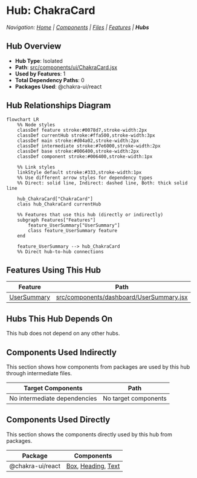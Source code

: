 # Hub: ChakraCard

*Navigation: [Home](../index.md) | [Components](../components.md) | [Files](../files.md) | [Features](../features.md) | **Hubs***

## Hub Overview

- **Hub Type**: Isolated
- **Path**: [src/components/ui/ChakraCard.jsx](https://github.com/star4beam/react-import-analyzer/blob/main/test-project/src/components/ui/ChakraCard.jsx)
- **Used by Features**: 1
- **Total Dependency Paths**: 0
- **Packages Used**: @chakra-ui/react

## Hub Relationships Diagram

```mermaid
flowchart LR
    %% Node styles
    classDef feature stroke:#0078d7,stroke-width:2px
    classDef currentHub stroke:#ffa500,stroke-width:3px
    classDef main stroke:#d04a02,stroke-width:2px
    classDef intermediate stroke:#7e6000,stroke-width:2px
    classDef base stroke:#006400,stroke-width:2px
    classDef component stroke:#006400,stroke-width:1px

    %% Link styles
    linkStyle default stroke:#333,stroke-width:1px
    %% Use different arrow styles for dependency types
    %% Direct: solid line, Indirect: dashed line, Both: thick solid line

    hub_ChakraCard["ChakraCard"]
    class hub_ChakraCard currentHub

    %% Features that use this hub (directly or indirectly)
    subgraph Features["Features"]
        feature_UserSummary["UserSummary"]
        class feature_UserSummary feature
    end

    feature_UserSummary --> hub_ChakraCard
    %% Direct hub-to-hub connections
```

## Features Using This Hub

| Feature | Path |
|---------|------|
| [UserSummary](../features/UserSummary.md) | [src/components/dashboard/UserSummary.jsx](https://github.com/star4beam/react-import-analyzer/blob/main/test-project/src/components/dashboard/UserSummary.jsx) |

## Hubs This Hub Depends On

This hub does not depend on any other hubs.

## Components Used Indirectly

This section shows how components from packages are used by this hub through intermediate files.

| Target Components | Path |
| ---------------- | ---- |
| No intermediate dependencies | No target components |

## Components Used Directly

This section shows the components directly used by this hub from packages.

| Package | Components |
| ------- | ---------- |
| @chakra-ui/react | [Box](../components/@chakra-ui_react/Box.md), [Heading](../components/@chakra-ui_react/Heading.md), [Text](../components/@chakra-ui_react/Text.md) |


